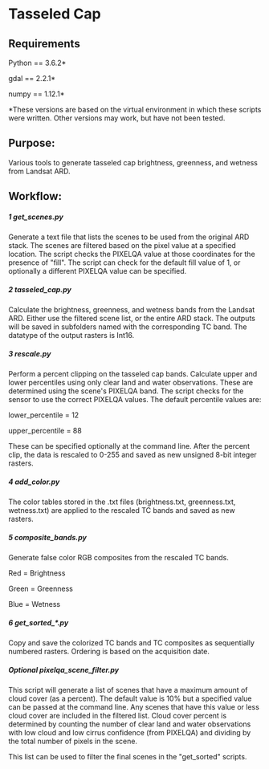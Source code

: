 # Tasseled Cap

## Requirements

Python == 3.6.2*

gdal == 2.2.1*

numpy == 1.12.1*

*These versions are based on the virtual environment in which these
scripts were written.  Other versions may work, but have not been tested.

## Purpose:

Various tools to generate tasseled cap brightness, greenness, and
wetness from Landsat ARD.

## Workflow:

##### 1 get_scenes.py

Generate a text file that lists the scenes to be used from the original
ARD stack.  The scenes are filtered based on the pixel value at a
specified location.  The script checks the PIXELQA value at those
coordinates for the presence of "fill".  The script can check for the
default fill value of 1, or optionally a different PIXELQA value can be
specified.

##### 2 tasseled_cap.py

Calculate the brightness, greenness, and wetness bands from the Landsat
ARD.  Either use the filtered scene list, or the entire ARD stack.  The
outputs will be saved in subfolders named with the corresponding TC band.
  The datatype of the output rasters is Int16.

##### 3 rescale.py

Perform a percent clipping on the tasseled cap bands.  Calculate
upper and lower percentiles using only clear land and water observations.
These are determined using the scene's PIXELQA band.  The script checks
for the sensor to use the correct PIXELQA values.  The default percentile
values are:

lower_percentile = 12

upper_percentile = 88

These can be specified optionally at the command line.  After the percent
clip, the data is rescaled to 0-255 and saved as new unsigned 8-bit
integer rasters.

##### 4 add_color.py

The color tables stored in the .txt files (brightness.txt, greenness.txt,
 wetness.txt) are applied to the rescaled TC bands and saved as new
 rasters.

##### 5 composite_bands.py

Generate false color RGB composites from the rescaled TC bands.

Red = Brightness

Green = Greenness

Blue = Wetness

##### 6 get_sorted_*.py

Copy and save the colorized TC bands and TC composites as sequentially
numbered rasters.  Ordering is based on the acquisition date.

##### Optional pixelqa_scene_filter.py

This script will generate a list of scenes that have a maximum amount
of cloud cover (as a percent).  The default value is 10% but a specified
value can be passed at the command line.  Any scenes that have this value
or less cloud cover are included in the filtered list.  Cloud cover
percent is determined by counting the number of clear land and water
observations with low cloud and low cirrus confidence (from PIXELQA)
and dividing by the total number of pixels in the scene.

This list can be used to filter the final scenes in the "get_sorted"
scripts.

